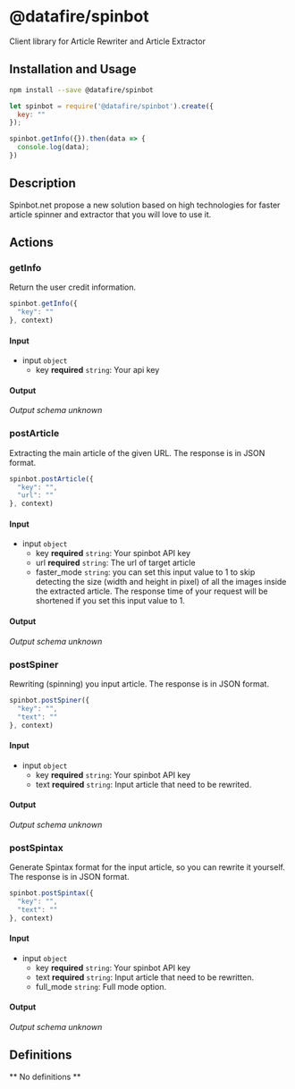 # @datafire/spinbot

Client library for Article Rewriter and Article Extractor

## Installation and Usage
```bash
npm install --save @datafire/spinbot
```
```js
let spinbot = require('@datafire/spinbot').create({
  key: ""
});

spinbot.getInfo({}).then(data => {
  console.log(data);
})
```

## Description

Spinbot.net propose a new solution based on high technologies for faster article spinner and extractor that you will love to use it. 

## Actions

### getInfo
Return the user credit information.


```js
spinbot.getInfo({
  "key": ""
}, context)
```

#### Input
* input `object`
  * key **required** `string`: Your api key

#### Output
*Output schema unknown*

### postArticle
Extracting the main article of the given URL. The response is in JSON format.


```js
spinbot.postArticle({
  "key": "",
  "url": ""
}, context)
```

#### Input
* input `object`
  * key **required** `string`: Your spinbot API key
  * url **required** `string`: The url of target article
  * faster_mode `string`: you can set this input value to 1 to skip detecting the size (width and height in pixel) of all the images inside the extracted article. The response time of your request will be shortened if you set this input value to 1.

#### Output
*Output schema unknown*

### postSpiner
Rewriting (spinning) you input article. The response is in JSON format.


```js
spinbot.postSpiner({
  "key": "",
  "text": ""
}, context)
```

#### Input
* input `object`
  * key **required** `string`: Your spinbot API key
  * text **required** `string`: Input article that need to be rewrited.

#### Output
*Output schema unknown*

### postSpintax
Generate Spintax format for the input article, so you can rewrite it yourself. The response is in JSON format.


```js
spinbot.postSpintax({
  "key": "",
  "text": ""
}, context)
```

#### Input
* input `object`
  * key **required** `string`: Your spinbot API key
  * text **required** `string`: Input article that need to be rewritten.
  * full_mode `string`: Full mode option.

#### Output
*Output schema unknown*



## Definitions

** No definitions **
